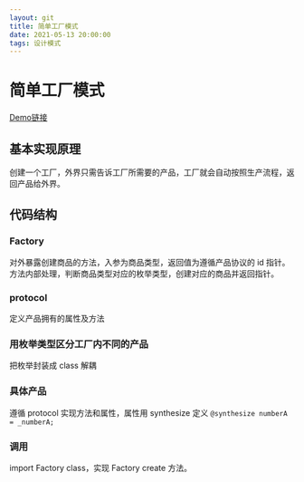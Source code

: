 ```yaml
---
layout: git
title: 简单工厂模式
date: 2021-05-13 20:00:00
tags: 设计模式
---
```

# 简单工厂模式
[Demo链接](https://github.com/JSH-00/OCSimpleFactoryPattern)
## 基本实现原理
创建一个工厂，外界只需告诉工厂所需要的产品，工厂就会自动按照生产流程，返回产品给外界。
## 代码结构
### Factory
对外暴露创建商品的方法，入参为商品类型，返回值为遵循产品协议的 id 指针。
方法内部处理，判断商品类型对应的枚举类型，创建对应的商品并返回指针。
### protocol
定义产品拥有的属性及方法
### 用枚举类型区分工厂内不同的产品
把枚举封装成 class 解耦
### 具体产品
遵循 protocol 实现方法和属性，属性用 synthesize 定义
 `@synthesize numberA = _numberA;`
### 调用
import Factory class，实现 Factory create 方法。